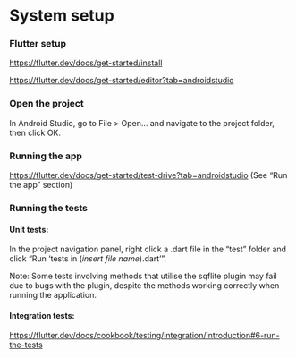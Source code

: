# System setup

 ### Flutter setup

<https://flutter.dev/docs/get-started/install>

<https://flutter.dev/docs/get-started/editor?tab=androidstudio>



 ### Open the project

In Android Studio, go to File > Open… and navigate to the project folder, then click OK.



 ### Running the app

<https://flutter.dev/docs/get-started/test-drive?tab=androidstudio>  (See “Run the app” section)



### Running the tests

#### Unit tests:

In the project navigation panel, right click a .dart file in the “test” folder and click “Run ‘tests in (*insert file name*).dart’”.

Note: Some tests involving methods that utilise the sqflite plugin may fail due to bugs with the plugin, despite the methods working correctly when running the application.

#### Integration tests:

<https://flutter.dev/docs/cookbook/testing/integration/introduction#6-run-the-tests>

 

 